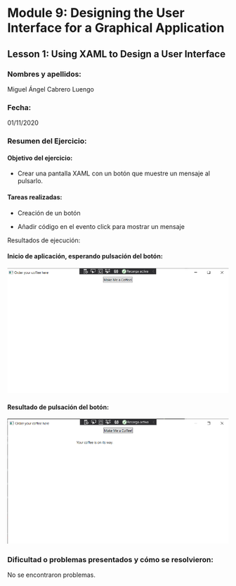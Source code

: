 ﻿# Module 9:  Designing the User Interface for a Graphical Application
## Lesson 1:  Using XAML to Design a User Interface
### Nombres y apellidos:
Miguel Ángel Cabrero Luengo
### Fecha:
01/11/2020
### Resumen del Ejercicio:

#### Objetivo del ejercicio:
- Crear una pantalla XAML con un botón que muestre un mensaje al pulsarlo.

#### Tareas realizadas:

- Creación de un botón

- Añadir código en el evento click para mostrar un mensaje

Resultados de ejecución:

#### Inicio de aplicación, esperando pulsación del botón:
<img src="img/01.png">

#### Resultado de pulsación del botón:
<img src="img/02.png">

### Dificultad o problemas presentados y cómo se resolvieron:
No se encontraron problemas.

